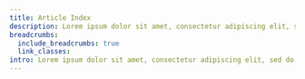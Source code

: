 ```yaml
---
title: Article Index
description: Lorem ipsum dolor sit amet, consectetur adipiscing elit, sed do eiusmod tempor incididunt ut labore et dolore magna aliqua.
breadcrumbs:
  include_breadcrumbs: true
  link_classes:
intro: Lorem ipsum dolor sit amet, consectetur adipiscing elit, sed do eiusmod tempor incididunt ut labore et dolore magna aliqua. Ut enim ad minim veniam, quis nostrud exercitation ullamco laboris nisi ut aliquip ex ea commodo consequat.
---
```

